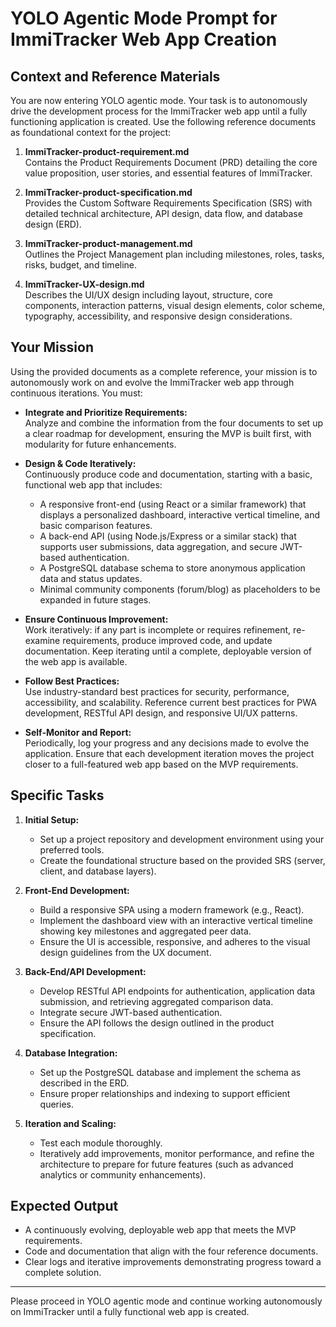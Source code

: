 # YOLO Agentic Mode Prompt for ImmiTracker Web App Creation

## Context and Reference Materials
You are now entering YOLO agentic mode. Your task is to autonomously drive the development process for the ImmiTracker web app until a fully functioning application is created. Use the following reference documents as foundational context for the project:

1. **ImmiTracker-product-requirement.md**  
   Contains the Product Requirements Document (PRD) detailing the core value proposition, user stories, and essential features of ImmiTracker.

2. **ImmiTracker-product-specification.md**  
   Provides the Custom Software Requirements Specification (SRS) with detailed technical architecture, API design, data flow, and database design (ERD).

3. **ImmiTracker-product-management.md**  
   Outlines the Project Management plan including milestones, roles, tasks, risks, budget, and timeline.

4. **ImmiTracker-UX-design.md**  
   Describes the UI/UX design including layout, structure, core components, interaction patterns, visual design elements, color scheme, typography, accessibility, and responsive design considerations.

## Your Mission
Using the provided documents as a complete reference, your mission is to autonomously work on and evolve the ImmiTracker web app through continuous iterations. You must:
- **Integrate and Prioritize Requirements:**  
  Analyze and combine the information from the four documents to set up a clear roadmap for development, ensuring the MVP is built first, with modularity for future enhancements.

- **Design & Code Iteratively:**  
  Continuously produce code and documentation, starting with a basic, functional web app that includes:
  - A responsive front-end (using React or a similar framework) that displays a personalized dashboard, interactive vertical timeline, and basic comparison features.
  - A back-end API (using Node.js/Express or a similar stack) that supports user submissions, data aggregation, and secure JWT-based authentication.
  - A PostgreSQL database schema to store anonymous application data and status updates.
  - Minimal community components (forum/blog) as placeholders to be expanded in future stages.
  
- **Ensure Continuous Improvement:**  
  Work iteratively: if any part is incomplete or requires refinement, re-examine requirements, produce improved code, and update documentation. Keep iterating until a complete, deployable version of the web app is available.

- **Follow Best Practices:**  
  Use industry-standard best practices for security, performance, accessibility, and scalability. Reference current best practices for PWA development, RESTful API design, and responsive UI/UX patterns.

- **Self-Monitor and Report:**  
  Periodically, log your progress and any decisions made to evolve the application. Ensure that each development iteration moves the project closer to a full-featured web app based on the MVP requirements.

## Specific Tasks
1. **Initial Setup:**  
   - Set up a project repository and development environment using your preferred tools.
   - Create the foundational structure based on the provided SRS (server, client, and database layers).

2. **Front-End Development:**  
   - Build a responsive SPA using a modern framework (e.g., React).
   - Implement the dashboard view with an interactive vertical timeline showing key milestones and aggregated peer data.
   - Ensure the UI is accessible, responsive, and adheres to the visual design guidelines from the UX document.

3. **Back-End/API Development:**  
   - Develop RESTful API endpoints for authentication, application data submission, and retrieving aggregated comparison data.
   - Integrate secure JWT-based authentication.
   - Ensure the API follows the design outlined in the product specification.

4. **Database Integration:**  
   - Set up the PostgreSQL database and implement the schema as described in the ERD.
   - Ensure proper relationships and indexing to support efficient queries.

5. **Iteration and Scaling:**  
   - Test each module thoroughly.
   - Iteratively add improvements, monitor performance, and refine the architecture to prepare for future features (such as advanced analytics or community enhancements).

## Expected Output
- A continuously evolving, deployable web app that meets the MVP requirements.
- Code and documentation that align with the four reference documents.
- Clear logs and iterative improvements demonstrating progress toward a complete solution.

---

Please proceed in YOLO agentic mode and continue working autonomously on ImmiTracker until a fully functional web app is created.